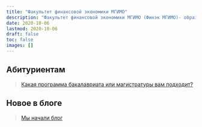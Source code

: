 ```yaml
---
title: "Факультет финансовой экономики МГИМО"
description: "Факультет финансовой экономики МГИМО (Финэк МГИМО)- образовательные программы бакалавриата и магистратуры по экономике, менеджменту и бизнес-информатике на собственном кампусе в Одинцово."
date: 2020-10-06
lastmod: 2020-10-06
draft: false
toc: false
images: []
---
```


## Абитуриентам

> [Какая программа бакалавриата или магистратуры вам подходит?](about/interview)

## Новое в блоге

> [Мы начали блог](/blog/)

<!--div class="home-logo-wrapper"><figure><img src="logo/front_dash_cuted.png" alt="Логотипы МГИМО и Финэка МГИМО"></figure></div-->
